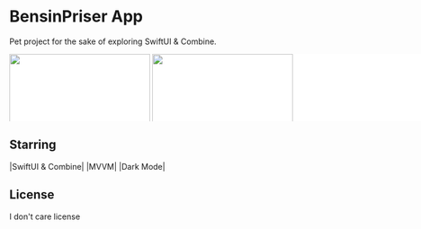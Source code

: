 

# BensinPriser App
Pet project for the sake of exploring SwiftUI & Combine.

<div style="width:830px; background-color:white; height:120px; overflow:auto;">
		<div style="width: 2000px; height: 90px;">
			<img src="https://github.com/andriansergheev/BensinPriser/blob/master/screenshots/1.png" width=250/>
			<img src="https://github.com/andriansergheev/BensinPriser/blob/master/screenshots/2.png" width=250/>
		</div>
	</div>



## Starring
|SwiftUI & Combine|
|MVVM|
|Dark Mode|


## License
I don't care license

